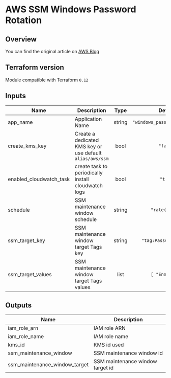 # AWS SSM Windows Password Rotation

## Overview
You can find the original article on [AWS Blog](https://aws.amazon.com/blogs/mt/password-rotation-for-windows-on-amazon-ec2-made-easy-with-ec2rescue/)

## Terraform version
Module compatible with Terraform `0.12`


<!-- BEGINNING OF PRE-COMMIT-TERRAFORM DOCS HOOK -->
## Inputs

| Name | Description | Type | Default | Required |
|------|-------------|:----:|:-----:|:-----:|
| app\_name | Application Name | string | `"windows_password_rotation"` | no |
| create\_kms\_key | Create a dedicated KMS key or use default `alias/aws/ssm` | bool | `"false"` | no |
| enabled\_cloudwatch\_task | create task to periodically install cloudwatch logs | bool | `"true"` | no |
| schedule | SSM maintenance window schedule | string | `"rate(1 day)"` | no |
| ssm\_target\_key | SSM maintenance window target Tags key | string | `"tag:PasswordRotate"` | no |
| ssm\_target\_values | SSM maintenance window target Tags values | list | `[ "Enabled" ]` | no |

## Outputs

| Name | Description |
|------|-------------|
| iam\_role\_arn | IAM role ARN |
| iam\_role\_name | IAM role name |
| kms\_id | KMS id used |
| ssm\_maintenance\_window | SSM maintenance window id |
| ssm\_maintenance\_window\_target | SSM maintenance window target id |

<!-- END OF PRE-COMMIT-TERRAFORM DOCS HOOK -->


